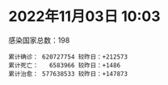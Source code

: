 
# 2022年11月03日 10:03
感染国家总数：198
```
累计确诊： 620727754 较昨日：+212573
累计死亡：   6583966 较昨日：+1486
累计治愈： 577638533 较昨日：+147873
```
<div id="main" style="width:100%;height:800px;margin-bottom:10px;"></div>
<div id="second" style="width:100%;height:1000px;margin-bottom:10px;"></div>
<div id="third" style="width:100%;height:1000px;margin-bottom:10px;"></div>
<div id="last" style="width:100%;height:3000px;"></div>

<script>
import * as echarts from "echarts";
export default {
  mounted () {
    this.chart = echarts.init(document.getElementById("main"), "dark")
    this.secondChart = echarts.init(document.getElementById("second"), "dark")
    this.thirdChart = echarts.init(document.getElementById("third"), "dark")
    this.lastChart = echarts.init(document.getElementById("last"), "dark")
    var option = {
      tooltip: { trigger: "axis", axisPointer: { type: "shadow" } },
      legend: {},
      grid: { left: "3%", right: "4%", bottom: "3%", containLabel: true },
      xAxis: { type: "value" },
      yAxis: {
        type: "category", data: ["意大利","英国","韩国","巴西","德国","法国","印度","美国",]
      },
      series: [
        { name: "新增确诊", type: "bar", stack: "total", label: { show: true }, emphasis: { focus: "series" }, data: [0,0,0,4267,0,5691,897,94994,] }, 
        { name: "累计确诊", type: "bar", stack: "total", label: { show: true }, emphasis: { focus: "series" }, data: [23531023,24122922,25670407,34882932,35649648,36848601,44656725,99495953,] }, 
        { name: "新增死亡", type: "bar", stack: "total", label: { show: true }, emphasis: { focus: "series" }, data: [0,0,0,30,0,97,0,1056,] }, 
        { name: "累计死亡", type: "bar", stack: "total", label: { show: true }, emphasis: { focus: "series" }, data: [179101,209939,29239,688300,153814,157144,529077,1096702,] }, 
        { name: "累计治愈", type: "bar", stack: "total", label: { show: true }, emphasis: { focus: "series" }, data: [22884717,24692,25069787,34060670,34126000,35945498,44109133,97015275,] },]
    }
    this.chart.setOption(option);
    var secondOption = {
      tooltip: { trigger: "axis", axisPointer: { type: "shadow" } },
      legend: {},
      grid: { left: "3%", right: "4%", bottom: "3%", containLabel: true },
      xAxis: { type: "value" },
      yAxis: {
        type: "category", data: ["墨西哥","伊朗","荷兰","阿根廷","澳大利亚","越南","西班牙","土耳其","俄罗斯","日本",]
      },
      series: [
        { name: "新增确诊", type: "bar", stack: "total", label: { show: true }, emphasis: { focus: "series" }, data: [1385,0,0,0,0,757,0,0,6385,71968,] }, 
        { name: "累计确诊", type: "bar", stack: "total", label: { show: true }, emphasis: { focus: "series" }, data: [7112504,7557805,8517666,9718875,10381125,11504091,13511768,16919638,21441143,22432840,] }, 
        { name: "新增死亡", type: "bar", stack: "total", label: { show: true }, emphasis: { focus: "series" }, data: [17,0,0,0,0,1,0,0,68,70,] }, 
        { name: "累计死亡", type: "bar", stack: "total", label: { show: true }, emphasis: { focus: "series" }, data: [330410,144580,22824,129991,15665,43165,115078,101203,390315,46781,] }, 
        { name: "累计治愈", type: "bar", stack: "total", label: { show: true }, emphasis: { focus: "series" }, data: [6385240,7332123,8412954,9583870,10216900,10603942,13294994,16818435,20822746,20501141,] },]
    }
    this.secondChart.setOption(secondOption);
    var thirdOption = {
      tooltip: { trigger: "axis", axisPointer: { type: "shadow" } },
      legend: {},
      grid: { left: "3%", right: "4%", bottom: "3%", containLabel: true },
      xAxis: { type: "value" },
      yAxis: {
        type: "category", data: ["泰国","智利","马来西亚","希腊","乌克兰","奥地利","葡萄牙","哥伦比亚","波兰","印度尼西亚",]
      },
      series: [
        { name: "新增确诊", type: "bar", stack: "total", label: { show: true }, emphasis: { focus: "series" }, data: [0,3156,3969,0,0,4492,0,0,153,4873,] }, 
        { name: "累计确诊", type: "bar", stack: "total", label: { show: true }, emphasis: { focus: "series" }, data: [4692448,4765929,4909846,5135200,5296254,5448375,5520731,6309716,6341449,6502659,] }, 
        { name: "新增死亡", type: "bar", stack: "total", label: { show: true }, emphasis: { focus: "series" }, data: [0,0,2,0,0,0,0,0,0,32,] }, 
        { name: "累计死亡", type: "bar", stack: "total", label: { show: true }, emphasis: { focus: "series" }, data: [32955,61677,36480,33574,110008,20990,25228,141837,118131,158695,] }, 
        { name: "累计治愈", type: "bar", stack: "total", label: { show: true }, emphasis: { focus: "series" }, data: [4649509,4695082,4840348,5078817,5149288,5375537,5474241,6137878,5335940,6313911,] },]
    }
    this.thirdChart.setOption(thirdOption);
    var lastOption = {
      tooltip: { trigger: "axis", axisPointer: { type: "shadow" } },
      legend: {},
      grid: { left: "3%", right: "4%", bottom: "3%", containLabel: true },
      xAxis: { type: "value" },
      yAxis: {
        type: "category", data: ["朝鲜","西撒哈拉","蒙特塞拉特岛","梵蒂冈","红宝石公主号","钻石公主号","圣文森特岛","列支敦士登公国","安圭拉","圣多美和普林西比","特克斯和凯科斯群岛","圣基茨和尼维斯","乍得","塞拉利昂","利比里亚","科摩罗","几内亚比绍","安提瓜和巴布达","尼日尔","厄立特里亚","也门","冈比亚","摩纳哥","中非共和国","吉布提","多米尼克","萨摩亚","赤道几内亚","塔吉克斯坦","南苏丹","尼加拉瓜","格林纳达","直布罗陀","圣马力诺","布基纳法索","东帝汶","刚果（布）","索马里","贝宁","圣卢西亚","马里","海地","莱索托","巴哈马","几内亚","多哥","坦桑尼亚","毛里求斯","阿鲁巴","巴布亚新几内亚","安道尔","加蓬","塞舌尔","布隆迪","叙利亚","不丹","佛得角","毛里塔尼亚","苏丹","马达加斯加","斐济","伯利兹","圭亚那","斯威士兰","新喀里多尼亚","法属波利尼西亚","苏里南","科特迪瓦","马拉维","塞内加尔","刚果（金）","法属圭亚那","巴巴多斯","安哥拉","马耳他","喀麦隆","卢旺达","柬埔寨","波多黎各","牙买加","乌干达","纳米比亚","加纳","特立尼达和多巴哥","马尔代夫","萨尔瓦多","阿富汗","吉尔吉斯斯坦","冰岛","老挝","马提尼克岛","莫桑比克","文莱","乌兹别克斯坦","津巴布韦","尼日利亚","阿尔及利亚","黑山","卢森堡","博茨瓦纳","阿尔巴尼亚","赞比亚","肯尼亚","北马其顿","阿曼","波黑","亚美尼亚","洪都拉斯","卡塔尔","埃塞俄比亚","利比亚","埃及","委内瑞拉","摩尔多瓦","塞浦路斯","爱沙尼亚","巴勒斯坦","缅甸","多米尼加","科威特","斯里兰卡","巴林","巴拉圭","沙特阿拉伯","阿塞拜疆","拉脱维亚","蒙古国","巴拿马","乌拉圭","白俄罗斯","尼泊尔","厄瓜多尔","阿联酋","玻利维亚","古巴","哥斯达黎加","危地马拉","突尼斯","黎巴嫩","斯洛文尼亚","克罗地亚","摩洛哥","立陶宛","保加利亚","芬兰","哈萨克斯坦","挪威","巴基斯坦","爱尔兰","约旦","格鲁吉亚","新西兰","斯洛伐克","孟加拉国","新加坡","匈牙利","塞尔维亚","伊拉克","瑞典","丹麦","罗马尼亚","菲律宾","南非","秘鲁","捷克","瑞士","加拿大","比利时","以色列",]
      },
      series: [
        { name: "新增确诊", type: "bar", stack: "total", label: { show: true }, emphasis: { focus: "series" }, data: [0,0,0,0,0,0,0,0,0,0,0,0,0,0,0,0,0,0,0,0,0,0,0,0,0,0,0,0,0,0,0,0,0,0,0,0,0,0,0,0,2,0,0,0,0,4,0,0,0,0,0,0,0,0,0,0,0,6,0,0,0,0,0,0,0,0,0,0,0,0,0,0,0,0,30,0,0,0,0,0,0,0,0,0,0,0,98,0,0,0,0,0,0,0,0,0,1,68,0,0,27,3,97,0,0,12,0,0,389,16,0,0,0,0,0,0,0,213,0,0,15,359,0,258,51,645,0,0,0,0,46,0,299,0,1,0,0,0,31,353,43,82,38,0,0,0,0,0,1362,0,0,0,55,183,0,0,856,0,0,464,476,683,376,0,1107,0,0,0,837,] }, 
        { name: "累计确诊", type: "bar", stack: "total", label: { show: true }, emphasis: { focus: "series" }, data: [1,10,11,29,620,712,2298,3026,3866,6270,6429,6548,7627,7754,7996,8762,8848,9106,9931,10189,11939,12580,14963,15260,15690,15760,15946,17173,17786,17823,18491,19536,20121,21604,21631,23301,24837,27237,27782,29550,32737,33811,34490,37386,38047,39304,40054,40641,43334,45465,46535,48945,49035,50470,57362,62380,62397,63380,63481,66749,68264,68957,71438,73558,74406,76758,81228,87781,88073,88679,93086,94259,103014,103131,115402,121652,132584,137993,151732,151931,169473,169946,170707,184854,185364,201785,203265,206452,206571,216243,223728,230475,237656,244648,257893,266138,270840,282911,297757,326344,332996,333684,339350,344146,398775,399993,445242,456988,470098,493988,507051,515645,545926,593816,599118,607230,620816,631929,647205,662073,671125,690760,717955,822976,823369,953337,984823,990413,990560,994037,1000631,1008035,1038228,1109491,1111287,1135713,1140602,1146593,1218810,1234223,1247242,1265732,1268671,1279595,1348737,1394788,1465102,1574167,1673681,1746997,1780691,1851689,1852839,2035517,2108024,2141513,2406002,2461484,2611580,3138021,3287870,4005840,4029027,4157569,4159438,4211438,4336860,4612239,4686069,] }, 
        { name: "新增死亡", type: "bar", stack: "total", label: { show: true }, emphasis: { focus: "series" }, data: [0,0,0,0,0,0,0,0,0,0,0,0,0,0,0,0,0,0,0,0,0,0,0,0,0,0,0,0,0,0,0,0,0,0,0,0,0,0,0,0,0,0,0,0,0,0,0,0,0,0,0,0,0,0,0,0,0,0,0,0,0,0,0,0,0,0,0,0,0,0,0,0,0,0,0,0,0,0,0,0,0,0,0,0,0,0,0,0,0,0,0,0,0,0,0,0,0,1,0,0,0,0,0,0,0,2,0,0,0,0,0,0,0,0,0,0,0,1,0,0,0,0,0,3,3,0,0,0,0,0,0,0,0,0,0,0,0,0,1,1,9,0,0,0,0,0,0,0,22,0,0,0,5,0,0,0,6,0,0,9,3,36,0,0,11,0,0,0,0,] }, 
        { name: "累计死亡", type: "bar", stack: "total", label: { show: true }, emphasis: { focus: "series" }, data: [1,1,1,0,10,13,12,59,12,77,36,46,194,126,294,161,176,146,312,103,2158,372,63,113,189,74,29,183,125,138,225,237,108,119,387,138,386,1361,163,404,742,857,706,833,456,290,845,1030,232,668,155,306,171,38,3163,21,410,997,4972,1411,878,687,1281,1422,314,649,1392,827,2683,1968,1445,411,560,1917,808,1935,1467,3056,2609,3320,3630,4080,1460,4255,308,4230,7823,2991,213,758,1047,2224,225,1637,5606,3155,6881,2787,1133,2790,3592,4017,5678,9564,4260,16177,8709,11037,684,7572,6437,24613,5820,11894,1194,2748,5404,19483,4384,2568,16781,1529,19601,9412,9951,6056,2179,8509,7518,7118,12019,35920,2348,22239,8530,8999,19892,29259,10709,6890,17156,16281,9395,37888,6568,13692,4238,30627,8028,14122,16900,3103,20614,29424,1680,47938,17256,25358,20628,7363,67198,64145,102311,217013,41613,14255,46389,32902,11767,] }, 
        { name: "累计治愈", type: "bar", stack: "total", label: { show: true }, emphasis: { focus: "series" }, data: [0,9,2,29,0,699,2233,2948,3849,6189,6364,6482,4874,4393,7694,8421,8642,8954,8890,10085,9124,12174,14850,14615,15427,15673,1605,16836,17264,17335,4225,19248,16579,21313,21143,23102,24006,13182,27464,29095,31906,32177,25980,36270,37118,39001,183,38957,42438,43982,46251,48392,47995,50183,54189,61564,61923,62282,57652,65285,66323,68246,70143,72088,73915,33500,49626,86940,84974,86609,83534,11254,102024,101155,113874,118616,131061,134930,129614,99392,100431,165826,169031,180224,163687,179410,180736,196406,75685,7660,0,228176,222140,241486,251904,259457,182428,279631,288991,322955,327805,329652,333106,334335,384669,377819,434288,132498,467412,472106,500571,442182,539531,504142,589589,524990,614962,606022,642571,659017,654268,686827,698317,809002,813117,940056,981930,980898,982103,985592,988059,971002,1017228,1068909,1102692,860711,1119348,983630,1087587,1214086,1227999,1249166,1250925,1231748,1310897,1380356,1459226,1538689,1657071,1731007,1637293,1829106,1829730,1981357,2023373,2061999,2370432,2435765,2578411,3122323,3213852,3923006,3912506,3934693,4111033,4089098,4216238,4520126,4666984,] },]
    }
    this.lastChart.setOption(lastOption);

    window.onresize = () => {
      this.chart.resize()
      this.secondChart.resize()
      this.thirdChart.resize()
      this.lastChart.resize()
    }
  }
};
</script>

|国家|新增确诊|累计确诊|新增死亡|累计死亡|累计治愈|
|:--:|---:|---:|---:|---:|---:|
|美国|94994|99495953|1056|1096702|97015275|
|印度|897|44656725|0|529077|44109133|
|法国|5691|36848601|97|157144|35945498|
|德国|0|35649648|0|153814|34126000|
|巴西|4267|34882932|30|688300|34060670|
|韩国|0|25670407|0|29239|25069787|
|英国|0|24122922|0|209939|24692|
|意大利|0|23531023|0|179101|22884717|
|日本|71968|22432840|70|46781|20501141|
|俄罗斯|6385|21441143|68|390315|20822746|
|土耳其|0|16919638|0|101203|16818435|
|西班牙|0|13511768|0|115078|13294994|
|越南|757|11504091|1|43165|10603942|
|澳大利亚|0|10381125|0|15665|10216900|
|阿根廷|0|9718875|0|129991|9583870|
|荷兰|0|8517666|0|22824|8412954|
|伊朗|0|7557805|0|144580|7332123|
|墨西哥|1385|7112504|17|330410|6385240|
|印度尼西亚|4873|6502659|32|158695|6313911|
|波兰|153|6341449|0|118131|5335940|
|哥伦比亚|0|6309716|0|141837|6137878|
|葡萄牙|0|5520731|0|25228|5474241|
|奥地利|4492|5448375|0|20990|5375537|
|乌克兰|0|5296254|0|110008|5149288|
|希腊|0|5135200|0|33574|5078817|
|马来西亚|3969|4909846|2|36480|4840348|
|智利|3156|4765929|0|61677|4695082|
|泰国|0|4692448|0|32955|4649509|
|以色列|837|4686069|0|11767|4666984|
|比利时|0|4612239|0|32902|4520126|
|加拿大|0|4336860|0|46389|4216238|
|瑞士|0|4211438|0|14255|4089098|
|捷克|1107|4159438|11|41613|4111033|
|秘鲁|0|4157569|0|217013|3934693|
|南非|376|4029027|0|102311|3912506|
|菲律宾|683|4005840|36|64145|3923006|
|罗马尼亚|476|3287870|3|67198|3213852|
|丹麦|464|3138021|9|7363|3122323|
|瑞典|0|2611580|0|20628|2578411|
|伊拉克|0|2461484|0|25358|2435765|
|塞尔维亚|856|2406002|6|17256|2370432|
|匈牙利|0|2141513|0|47938|2061999|
|新加坡|0|2108024|0|1680|2023373|
|孟加拉国|183|2035517|0|29424|1981357|
|斯洛伐克|55|1852839|5|20614|1829730|
|新西兰|0|1851689|0|3103|1829106|
|格鲁吉亚|0|1780691|0|16900|1637293|
|约旦|0|1746997|0|14122|1731007|
|爱尔兰|1362|1673681|22|8028|1657071|
|巴基斯坦|0|1574167|0|30627|1538689|
|挪威|0|1465102|0|4238|1459226|
|哈萨克斯坦|0|1394788|0|13692|1380356|
|芬兰|0|1348737|0|6568|1310897|
|保加利亚|0|1279595|0|37888|1231748|
|立陶宛|38|1268671|0|9395|1250925|
|摩洛哥|82|1265732|0|16281|1249166|
|克罗地亚|43|1247242|9|17156|1227999|
|斯洛文尼亚|353|1234223|1|6890|1214086|
|黎巴嫩|31|1218810|1|10709|1087587|
|突尼斯|0|1146593|0|29259|983630|
|危地马拉|0|1140602|0|19892|1119348|
|哥斯达黎加|0|1135713|0|8999|860711|
|古巴|1|1111287|0|8530|1102692|
|玻利维亚|0|1109491|0|22239|1068909|
|阿联酋|299|1038228|0|2348|1017228|
|厄瓜多尔|0|1008035|0|35920|971002|
|尼泊尔|46|1000631|0|12019|988059|
|白俄罗斯|0|994037|0|7118|985592|
|乌拉圭|0|990560|0|7518|982103|
|巴拿马|0|990413|0|8509|980898|
|蒙古国|0|984823|0|2179|981930|
|拉脱维亚|645|953337|0|6056|940056|
|阿塞拜疆|51|823369|3|9951|813117|
|沙特阿拉伯|258|822976|3|9412|809002|
|巴拉圭|0|717955|0|19601|698317|
|巴林|359|690760|0|1529|686827|
|斯里兰卡|15|671125|0|16781|654268|
|科威特|0|662073|0|2568|659017|
|多米尼加|0|647205|0|4384|642571|
|缅甸|213|631929|1|19483|606022|
|巴勒斯坦|0|620816|0|5404|614962|
|爱沙尼亚|0|607230|0|2748|524990|
|塞浦路斯|0|599118|0|1194|589589|
|摩尔多瓦|0|593816|0|11894|504142|
|委内瑞拉|0|545926|0|5820|539531|
|埃及|0|515645|0|24613|442182|
|利比亚|0|507051|0|6437|500571|
|埃塞俄比亚|16|493988|0|7572|472106|
|卡塔尔|389|470098|0|684|467412|
|洪都拉斯|0|456988|0|11037|132498|
|亚美尼亚|0|445242|0|8709|434288|
|波黑|12|399993|2|16177|377819|
|阿曼|0|398775|0|4260|384669|
|北马其顿|0|344146|0|9564|334335|
|肯尼亚|97|339350|0|5678|333106|
|赞比亚|3|333684|0|4017|329652|
|阿尔巴尼亚|27|332996|0|3592|327805|
|博茨瓦纳|0|326344|0|2790|322955|
|卢森堡|0|297757|0|1133|288991|
|黑山|68|282911|1|2787|279631|
|阿尔及利亚|1|270840|0|6881|182428|
|尼日利亚|0|266138|0|3155|259457|
|津巴布韦|0|257893|0|5606|251904|
|乌兹别克斯坦|0|244648|0|1637|241486|
|文莱|0|237656|0|225|222140|
|莫桑比克|0|230475|0|2224|228176|
|马提尼克岛|0|223728|0|1047|0|
|老挝|0|216243|0|758|7660|
|冰岛|0|206571|0|213|75685|
|吉尔吉斯斯坦|0|206452|0|2991|196406|
|阿富汗|98|203265|0|7823|180736|
|萨尔瓦多|0|201785|0|4230|179410|
|马尔代夫|0|185364|0|308|163687|
|特立尼达和多巴哥|0|184854|0|4255|180224|
|加纳|0|170707|0|1460|169031|
|纳米比亚|0|169946|0|4080|165826|
|乌干达|0|169473|0|3630|100431|
|牙买加|0|151931|0|3320|99392|
|波多黎各|0|151732|0|2609|129614|
|柬埔寨|0|137993|0|3056|134930|
|卢旺达|0|132584|0|1467|131061|
|喀麦隆|0|121652|0|1935|118616|
|马耳他|30|115402|0|808|113874|
|安哥拉|0|103131|0|1917|101155|
|巴巴多斯|0|103014|0|560|102024|
|法属圭亚那|0|94259|0|411|11254|
|刚果（金）|0|93086|0|1445|83534|
|塞内加尔|0|88679|0|1968|86609|
|马拉维|0|88073|0|2683|84974|
|科特迪瓦|0|87781|0|827|86940|
|苏里南|0|81228|0|1392|49626|
|法属波利尼西亚|0|76758|0|649|33500|
|新喀里多尼亚|0|74406|0|314|73915|
|斯威士兰|0|73558|0|1422|72088|
|圭亚那|0|71438|0|1281|70143|
|伯利兹|0|68957|0|687|68246|
|斐济|0|68264|0|878|66323|
|马达加斯加|0|66749|0|1411|65285|
|苏丹|0|63481|0|4972|57652|
|毛里塔尼亚|6|63380|0|997|62282|
|佛得角|0|62397|0|410|61923|
|不丹|0|62380|0|21|61564|
|叙利亚|0|57362|0|3163|54189|
|布隆迪|0|50470|0|38|50183|
|塞舌尔|0|49035|0|171|47995|
|加蓬|0|48945|0|306|48392|
|安道尔|0|46535|0|155|46251|
|巴布亚新几内亚|0|45465|0|668|43982|
|阿鲁巴|0|43334|0|232|42438|
|毛里求斯|0|40641|0|1030|38957|
|坦桑尼亚|0|40054|0|845|183|
|多哥|4|39304|0|290|39001|
|几内亚|0|38047|0|456|37118|
|巴哈马|0|37386|0|833|36270|
|莱索托|0|34490|0|706|25980|
|海地|0|33811|0|857|32177|
|马里|2|32737|0|742|31906|
|圣卢西亚|0|29550|0|404|29095|
|贝宁|0|27782|0|163|27464|
|索马里|0|27237|0|1361|13182|
|刚果（布）|0|24837|0|386|24006|
|东帝汶|0|23301|0|138|23102|
|布基纳法索|0|21631|0|387|21143|
|圣马力诺|0|21604|0|119|21313|
|直布罗陀|0|20121|0|108|16579|
|格林纳达|0|19536|0|237|19248|
|尼加拉瓜|0|18491|0|225|4225|
|南苏丹|0|17823|0|138|17335|
|塔吉克斯坦|0|17786|0|125|17264|
|赤道几内亚|0|17173|0|183|16836|
|萨摩亚|0|15946|0|29|1605|
|多米尼克|0|15760|0|74|15673|
|吉布提|0|15690|0|189|15427|
|中非共和国|0|15260|0|113|14615|
|摩纳哥|0|14963|0|63|14850|
|冈比亚|0|12580|0|372|12174|
|也门|0|11939|0|2158|9124|
|厄立特里亚|0|10189|0|103|10085|
|尼日尔|0|9931|0|312|8890|
|安提瓜和巴布达|0|9106|0|146|8954|
|几内亚比绍|0|8848|0|176|8642|
|科摩罗|0|8762|0|161|8421|
|利比里亚|0|7996|0|294|7694|
|塞拉利昂|0|7754|0|126|4393|
|乍得|0|7627|0|194|4874|
|圣基茨和尼维斯|0|6548|0|46|6482|
|特克斯和凯科斯群岛|0|6429|0|36|6364|
|圣多美和普林西比|0|6270|0|77|6189|
|安圭拉|0|3866|0|12|3849|
|列支敦士登公国|0|3026|0|59|2948|
|圣文森特岛|0|2298|0|12|2233|
|钻石公主号|0|712|0|13|699|
|红宝石公主号|0|620|0|10|0|
|梵蒂冈|0|29|0|0|29|
|蒙特塞拉特岛|0|11|0|1|2|
|西撒哈拉|0|10|0|1|9|
|朝鲜|0|1|0|1|0|

